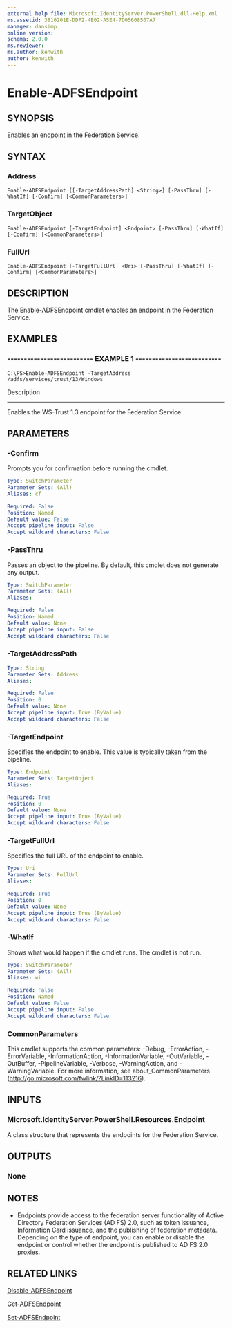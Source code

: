 ```yaml
---
external help file: Microsoft.IdentityServer.PowerShell.dll-Help.xml
ms.assetid: 3816201E-DDF2-4E02-A5E4-7D05608507A7
manager: dansimp
online version: 
schema: 2.0.0
ms.reviewer:
ms.author: kenwith
author: kenwith
---
```


# Enable-ADFSEndpoint

## SYNOPSIS
Enables an endpoint in the Federation Service.

## SYNTAX

### Address
```
Enable-ADFSEndpoint [[-TargetAddressPath] <String>] [-PassThru] [-WhatIf] [-Confirm] [<CommonParameters>]
```

### TargetObject
```
Enable-ADFSEndpoint [-TargetEndpoint] <Endpoint> [-PassThru] [-WhatIf] [-Confirm] [<CommonParameters>]
```

### FullUrl
```
Enable-ADFSEndpoint [-TargetFullUrl] <Uri> [-PassThru] [-WhatIf] [-Confirm] [<CommonParameters>]
```

## DESCRIPTION
The Enable-ADFSEndpoint cmdlet enables an endpoint in the Federation Service.

## EXAMPLES

### -------------------------- EXAMPLE 1 --------------------------
```
C:\PS>Enable-ADFSEndpoint -TargetAddress /adfs/services/trust/13/Windows
```

Description

-----------

Enables the WS-Trust 1.3 endpoint for the Federation Service.

## PARAMETERS

### -Confirm
Prompts you for confirmation before running the cmdlet.

```yaml
Type: SwitchParameter
Parameter Sets: (All)
Aliases: cf

Required: False
Position: Named
Default value: False
Accept pipeline input: False
Accept wildcard characters: False
```

### -PassThru
Passes an object to the pipeline.
By default, this cmdlet does not generate any output.

```yaml
Type: SwitchParameter
Parameter Sets: (All)
Aliases: 

Required: False
Position: Named
Default value: None
Accept pipeline input: False
Accept wildcard characters: False
```

### -TargetAddressPath
```yaml
Type: String
Parameter Sets: Address
Aliases: 

Required: False
Position: 0
Default value: None
Accept pipeline input: True (ByValue)
Accept wildcard characters: False
```

### -TargetEndpoint
Specifies the endpoint to enable.
This value is typically taken from the pipeline.

```yaml
Type: Endpoint
Parameter Sets: TargetObject
Aliases: 

Required: True
Position: 0
Default value: None
Accept pipeline input: True (ByValue)
Accept wildcard characters: False
```

### -TargetFullUrl
Specifies the full URL of the endpoint to enable.

```yaml
Type: Uri
Parameter Sets: FullUrl
Aliases: 

Required: True
Position: 0
Default value: None
Accept pipeline input: True (ByValue)
Accept wildcard characters: False
```

### -WhatIf
Shows what would happen if the cmdlet runs.
The cmdlet is not run.

```yaml
Type: SwitchParameter
Parameter Sets: (All)
Aliases: wi

Required: False
Position: Named
Default value: False
Accept pipeline input: False
Accept wildcard characters: False
```

### CommonParameters
This cmdlet supports the common parameters: -Debug, -ErrorAction, -ErrorVariable, -InformationAction, -InformationVariable, -OutVariable, -OutBuffer, -PipelineVariable, -Verbose, -WarningAction, and -WarningVariable. For more information, see about_CommonParameters (http://go.microsoft.com/fwlink/?LinkID=113216).

## INPUTS

### Microsoft.IdentityServer.PowerShell.Resources.Endpoint
A class structure that represents the endpoints for the Federation Service.

## OUTPUTS

### None

## NOTES
* Endpoints provide access to the federation server functionality of Active Directory Federation Services (AD FS) 2.0, such as token issuance, Information Card issuance, and the publishing of federation metadata. Depending on the type of endpoint, you can enable or disable the endpoint or control whether the endpoint is published to AD FS 2.0 proxies.

## RELATED LINKS

[Disable-ADFSEndpoint](./Disable-ADFSEndpoint.md)

[Get-ADFSEndpoint](./Get-ADFSEndpoint.md)

[Set-ADFSEndpoint](./Set-ADFSEndpoint.md)

